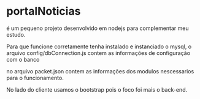 # portalNoticias
é um pequeno projeto desenvolvido em nodejs para complementar meu estudo.

Para que funcione corretamente tenha instalado e instanciado o mysql, o arquivo config/dbConnection.js contem 
as informações de configuração com o banco

no arquivo packet.json contem as informações dos modulos nescessarios para o funcionamento.

No lado do cliente usamos o bootstrap pois o foco foi mais o back-end.
